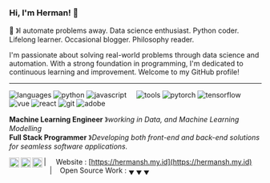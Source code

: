 ### Hi, I'm Herman! 👋
🤖 &#12299;I automate problems away. Data science enthusiast. Python coder. Lifelong learner. Occasional blogger. Philosophy reader.</sup>

I'm passionate about solving real-world problems through data science and automation. With a strong foundation in programming, I'm dedicated to continuous learning and improvement. Welcome to my GitHub profile!

----

![languages](https://img.shields.io/static/v1?label=&message=languages:&color=111&style=flat-square)
![python](https://img.shields.io/static/v1?logo=python&label=&message=python&color=36465D&logoColor=AAA&style=flat-square&link=)
![javascript](https://img.shields.io/static/v1?logo=javascript&label=&message=javascript&color=36465D&logoColor=AAA&style=flat-square)
&nbsp;&nbsp;&nbsp;
![tools](https://img.shields.io/static/v1?label=&message=tools:&color=111&style=flat-square)
![pytorch](https://img.shields.io/static/v1?logo=pytorch&label=&message=pytorch&color=36465D&logoColor=AAA&style=flat-square)
![tensorflow](https://img.shields.io/static/v1?logo=tensorflow&label=&message=tensorflow&color=36465D&logoColor=AAA&style=flat-square)
![vue](https://img.shields.io/static/v1?logo=apache-vue&label=&message=vue&color=36465D&logoColor=AAA&style=flat-square)
![react](https://img.shields.io/static/v1?logo=react&label=&message=react&color=36465D&logoColor=AAA&style=flat-square)
![git](https://img.shields.io/static/v1?logo=git&label=&message=git&color=36465D&logoColor=AAA&style=flat-square)
![adobe](https://img.shields.io/static/v1?logo=adobe&label=&message=adobe&color=111&logoColor=FF0000&style=flat-square)

**Machine Learning Engineer** &#12299;_working in Data, and Machine Learning Modelling_
<br/>
**Full Stack Programmer** &#12299;_Developing both front-end and back-end solutions for seamless software applications._


<a href="https://twitter.com/recurthinking">
  <img align="left" alt="Herman's Twitter" width="20px" src="https://simpleicons.now.sh/twitter/495f7e" />
</a>
<a href="https://www.instagram.com/herman.sh_/">
  <img align="left" alt="Herman's Instagram" width="20px" src="https://simpleicons.now.sh/instagram/495f7e" />
</a>
<a href="https://www.linkedin.com/in/herman-sugiharto-65b883219/">
  <img align="left" alt="Herman's LinkedIn" width="20px" src="https://simpleicons.now.sh/linkedin/495f7e" />
</a>

| &nbsp;&nbsp;&nbsp; Website : [https://hermansh.my.id](https://hermansh.my.id) &nbsp;&nbsp;&nbsp;|&nbsp;&nbsp;&nbsp; Open Source Work : <sub>&#9660; &#9660; &#9660;</sub>

